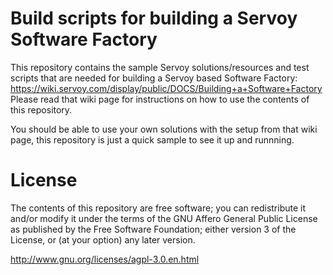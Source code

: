 # Build scripts for building a Servoy Software Factory

This repository contains the sample Servoy solutions/resources and test scripts that are needed for building a Servoy based Software Factory: https://wiki.servoy.com/display/public/DOCS/Building+a+Software+Factory
Please read that wiki page for instructions on how to use the contents of this repository.

You should be able to use your own solutions with the setup from that wiki page, this repository is just a quick sample to see it up and runnning.

# License

The contents of this repository are free software; you can redistribute it and/or modify it under the terms of the GNU Affero General Public License as published by the Free
Software Foundation; either version 3 of the License, or (at your option) any later version.

http://www.gnu.org/licenses/agpl-3.0.en.html
